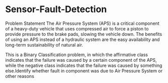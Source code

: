 # Sensor-Fault-Detection

Problem Statement
The Air Pressure System (APS) is a critical component of a heavy-duty vehicle that uses compressed air to force a piston to provide pressure to the brake pads, slowing the vehicle down. The benefits of using an APS instead of a hydraulic system are the easy availability and long-term sustainability of natural air.

This is a Binary Classification problem, in which the affirmative class indicates that the failure was caused by a certain component of the APS, while the negative class indicates that the failure was caused by something else.Identify whether fault in component was due to Air Pressure System or other reasons
